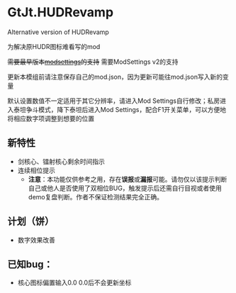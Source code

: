 # GtJt.HUDRevamp

Alternative version of HUDRevamp

为解决原HUDR图标难看写的mod

~~需要最早版本[modsettings](https://github.com/GtJeight/ModSettings)的支持~~
需要ModSettings v2的支持

更新本模组前请注意保存自己的mod.json，因为更新可能往mod.json写入新的变量

默认设置数值不一定适用于其它分辨率，请进入Mod Settings自行修改；私房进入泰坦争斗模式，降下泰坦后进入Mod Settings，配合F1开关菜单，可以方便地将相应数字项调整到想要的位置

## 新特性

- 剑核心、镭射核心剩余时间指示
- 连续相位提示
  - **注意**：本功能仅供参考之用，存在**误报**或**漏报**可能。请勿仅以该提示判断自己或他人是否使用了双相位BUG，触发提示后还需自行目视或者使用demo复盘判断。作者不保证检测结果完全正确。

## 计划（饼）

- 数字效果改善

## 已知bug：

- 核心图标偏置输入0.0 0.0后不会更新坐标
